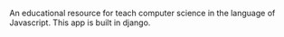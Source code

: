An educational resource for teach computer science in the language of Javascript.  This app is built in django.
